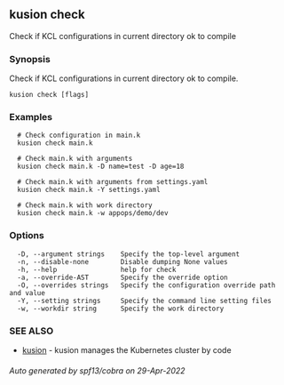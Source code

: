 ## kusion check

Check if KCL configurations in current directory ok to compile

### Synopsis

Check if KCL configurations in current directory ok to compile.

```
kusion check [flags]
```

### Examples

```
  # Check configuration in main.k
  kusion check main.k
  
  # Check main.k with arguments
  kusion check main.k -D name=test -D age=18
  
  # Check main.k with arguments from settings.yaml
  kusion check main.k -Y settings.yaml
  
  # Check main.k with work directory
  kusion check main.k -w appops/demo/dev
```

### Options

```
  -D, --argument strings    Specify the top-level argument
  -n, --disable-none        Disable dumping None values
  -h, --help                help for check
  -a, --override-AST        Specify the override option
  -O, --overrides strings   Specify the configuration override path and value
  -Y, --setting strings     Specify the command line setting files
  -w, --workdir string      Specify the work directory
```

### SEE ALSO

* [kusion](kusion.md)	 - kusion manages the Kubernetes cluster by code

###### Auto generated by spf13/cobra on 29-Apr-2022
